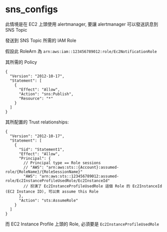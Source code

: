 # sns_configs

此情境是在 EC2 上頭使用 alertmanager, 要讓 alertmanager 可以發送訊息到 SNS Topic

發送到 SNS Topic 所需的 IAM Role

假設此 RoleArn 為 `arn:aws:iam::123456789012:role/Ec2NotificationRole`

其所需的 Policy

```jsonc
{
  "Version": "2012-10-17",
  "Statement": [
    {
      "Effect": "Allow",
      "Action": "sns:Publish",
      "Resource": "*"
    }
  ]
}
```

其所配置的 Trust relationships:

```jsonc
{
  "Version": "2012-10-17",
  "Statement": [
    {
      "Sid": "Statement1",
      "Effect": "Allow",
      "Principal": {
        // Principal type == Role sessions
        // "AWS": "arn:aws:sts::{Account}:assumed-role/{RoleName}/{RoleSessionName}"
        "AWS": "arn:aws:sts::123456789012:assumed-role/Ec2InstanceProfileUsedRole/Ec2InstanceId"
        // 扮演了 Ec2InstanceProfileUsedRole 這個 Role 的 Ec2InstanceId (EC2 Instance ID), 可以來 assume this Role
      },
      "Action": "sts:AssumeRole"
    }
  ]
}
```

而 EC2 Instance Profile 上頭的 Role, 必須要是 `Ec2InstanceProfileUsedRole`
